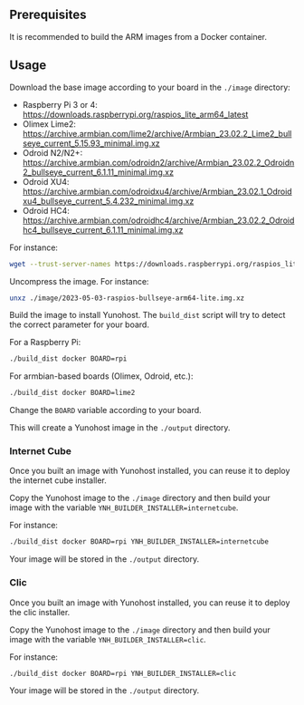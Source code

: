 
## Prerequisites

It is recommended to build the ARM images from a Docker container.

## Usage

Download the base image according to your board in the `./image` directory:
- Raspberry Pi 3 or 4: https://downloads.raspberrypi.org/raspios_lite_arm64_latest
- Olimex Lime2: https://archive.armbian.com/lime2/archive/Armbian_23.02.2_Lime2_bullseye_current_5.15.93_minimal.img.xz
- Odroid N2/N2+: https://archive.armbian.com/odroidn2/archive/Armbian_23.02.2_Odroidn2_bullseye_current_6.1.11_minimal.img.xz
- Odroid XU4: https://archive.armbian.com/odroidxu4/archive/Armbian_23.02.1_Odroidxu4_bullseye_current_5.4.232_minimal.img.xz
- Odroid HC4: https://archive.armbian.com/odroidhc4/archive/Armbian_23.02.2_Odroidhc4_bullseye_current_6.1.11_minimal.img.xz

For instance:
```bash
wget --trust-server-names https://downloads.raspberrypi.org/raspios_lite_arm64_latest -P ./image
```

Uncompress the image. For instance:
```bash
unxz ./image/2023-05-03-raspios-bullseye-arm64-lite.img.xz
```

Build the image to install Yunohost. The `build_dist` script will try to detect the correct parameter for your board.

For a Raspberry Pi:
```bash
./build_dist docker BOARD=rpi
```

For armbian-based boards (Olimex, Odroid, etc.):
```bash
./build_dist docker BOARD=lime2
```
Change the `BOARD` variable according to your board.

This will create a Yunohost image in the `./output` directory.

### Internet Cube

Once you built an image with Yunohost installed, you can reuse it to deploy the internet cube installer.

Copy the Yunohost image to the `./image` directory and then build your image with the variable `YNH_BUILDER_INSTALLER=internetcube`.

For instance:
```bash
./build_dist docker BOARD=rpi YNH_BUILDER_INSTALLER=internetcube
```

Your image will be stored in the `./output` directory.

### Clic

Once you built an image with Yunohost installed, you can reuse it to deploy the clic installer.

Copy the Yunohost image to the `./image` directory and then build your image with the variable `YNH_BUILDER_INSTALLER=clic`.

For instance:
```bash
./build_dist docker BOARD=rpi YNH_BUILDER_INSTALLER=clic
```

Your image will be stored in the `./output` directory.
